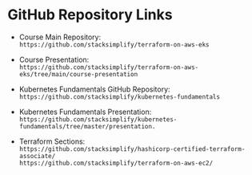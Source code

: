 # GitHub Repository Links  

- Course Main Repository:  
`https://github.com/stacksimplify/terraform-on-aws-eks`

- Course Presentation:  
`https://github.com/stacksimplify/terraform-on-aws-eks/tree/main/course-presentation`

- Kubernetes Fundamentals GitHub Repository:  
`https://github.com/stacksimplify/kubernetes-fundamentals`

- Kubernetes Fundamentals Presentation:  
`https://github.com/stacksimplify/kubernetes-fundamentals/tree/master/presentation.`

- Terraform Sections:  
`https://github.com/stacksimplify/hashicorp-certified-terraform-associate/`  
`https://github.com/stacksimplify/terraform-on-aws-ec2/` 
